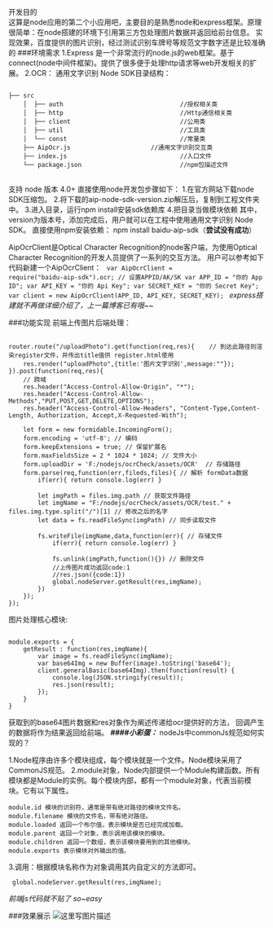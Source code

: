 开发目的</br>
这算是node应用的第二个小应用吧，主要目的是熟悉node和express框架。原理很简单：在node搭建的环境下引用第三方包处理图片数据并返回给前台信息。
实现效果，百度提供的图片识别，经过测试识别车牌号等规范文字数字还是比较准确的
###环境需求
1.Express 是一个非常流行的node.js的web框架。基于connect(node中间件框架)。提供了很多便于处理http请求等web开发相关的扩展。
2.OCR：
通用文字识别 Node SDK目录结构：
<pre><code>
├── src
    │  ├── auth                                //授权相关类
    │  ├── http                                //Http通信相关类
    │  ├── client                              //公用类
    │  ├── util                                //工具类
    │  └── const                               //常量类
    ├── AipOcr.js                      //通用文字识别交互类
    ├── index.js                               //入口文件
    └── package.json                           //npm包描述文件
  </code> </pre> 
  支持 node 版本 4.0+
  直接使用node开发包步骤如下：
1.在官方网站下载node SDK压缩包。
2.将下载的aip-node-sdk-version.zip解压后，复制到工程文件夹中。
3.进入目录，运行npm install安装sdk依赖库
4.把目录当做模块依赖
其中，version为版本号，添加完成后，用户就可以在工程中使用通用文字识别 Node SDK。
直接使用npm安装依赖：
npm install baidu-aip-sdk（**尝试没有成功**）

AipOcrClient是Optical Character Recognition的node客户端，为使用Optical Character Recognition的开发人员提供了一系列的交互方法。
用户可以参考如下代码新建一个AipOcrClient：
<code>
var AipOcrClient = require("baidu-aip-sdk").ocr;
// 设置APPID/AK/SK
var APP_ID = "你的 App ID";
var API_KEY = "你的 Api Key";
var SECRET_KEY = "你的 Secret Key";
var client = new AipOcrClient(APP_ID, API_KEY, SECRET_KEY);
</code>
*express搭建就不再做详细介绍了，上一篇博客已有哦~~*

###功能实现
前端上传图片后端处理：
<pre><code>
router.route("/uploadPhoto").get(function(req,res){    // 到达此路径则渲染register文件，并传出title值供 register.html使用
    res.render("uploadPhoto",{title:'图片文字识别',message:""});
}).post(function(req,res){
	// 跨域
    res.header("Access-Control-Allow-Origin", "*");
    res.header("Access-Control-Allow-Methods","PUT,POST,GET,DELETE,OPTIONS");
    res.header("Access-Control-Allow-Headers", "Content-Type,Content-Length, Authorization, Accept,X-Requested-With");
    
    let form = new formidable.IncomingForm();
    form.encoding = 'utf-8'; // 编码
    form.keepExtensions = true; // 保留扩展名
    form.maxFieldsSize = 2 * 1024 * 1024; // 文件大小
    form.uploadDir = 'F:/nodejs/ocrCheck/assets/OCR'  // 存储路径
    form.parse(req,function(err,fileds,files){ // 解析 formData数据
        if(err){ return console.log(err) }

        let imgPath = files.img.path // 获取文件路径
        let imgName = "F:/nodejs/ocrCheck/assets/OCR/test." + files.img.type.split("/")[1] // 修改之后的名字
        let data = fs.readFileSync(imgPath) // 同步读取文件

        fs.writeFile(imgName,data,function(err){ // 存储文件
            if(err){ return console.log(err) }

            fs.unlink(imgPath,function(){}) // 删除文件
            //上传图片成功返回code:1
            //res.json({code:1})
            global.nodeServer.getResult(res,imgName);
        })
    });
});
</code></pre>
图片处理核心模块:
<pre><code>
module.exports = { 
	getResult : function(res,imgName){
		var image = fs.readFileSync(imgName);
		var base64Img = new Buffer(image).toString('base64');
		client.generalBasic(base64Img).then(function(result) {
	    	console.log(JSON.stringify(result));
	    	res.json(result);
		});
	}
}
</code></pre>
获取到的base64图片数据和res对象作为阐述传递给ocr提供好的方法，
回调产生的数据将作为结果返回给前端。
***####小彩蛋：***
nodeJs中commonJs规范如何实现的？

1.Node程序由许多个模块组成，每个模块就是一个文件。Node模块采用了CommonJS规范。
2.module对象，Node内部提供一个Module构建函数。所有模块都是Module的实例。每个模块内部，都有一个module对象，代表当前模块。它有以下属性。

    module.id 模块的识别符，通常是带有绝对路径的模块文件名。
    module.filename 模块的文件名，带有绝对路径。
    module.loaded 返回一个布尔值，表示模块是否已经完成加载。
    module.parent 返回一个对象，表示调用该模块的模块。
    module.children 返回一个数组，表示该模块要用到的其他模块。
    module.exports 表示模块对外输出的值。
3.调用：根据模块名称作为对象调用其内自定义的方法即可。

<code> global.nodeServer.getResult(res,imgName);</code>

*前端js代码就不贴了 so~easy*

###效果展示
![这里写图片描述](http://img.blog.csdn.net/20171128143449471?watermark/2/text/aHR0cDovL2Jsb2cuY3Nkbi5uZXQvYWxhZGRpbmdvZA==/font/5a6L5L2T/fontsize/400/fill/I0JBQkFCMA==/dissolve/70/gravity/SouthEast)


